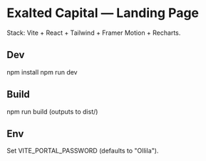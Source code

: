 ﻿# Exalted Capital — Landing Page
Stack: Vite + React + Tailwind + Framer Motion + Recharts.

## Dev
npm install
npm run dev

## Build
npm run build  (outputs to dist/)

## Env
Set VITE_PORTAL_PASSWORD (defaults to "Ollila").
